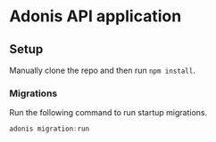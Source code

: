 # Adonis API application


## Setup

Manually clone the repo and then run `npm install`.


### Migrations

Run the following command to run startup migrations.

```js
adonis migration:run
```
